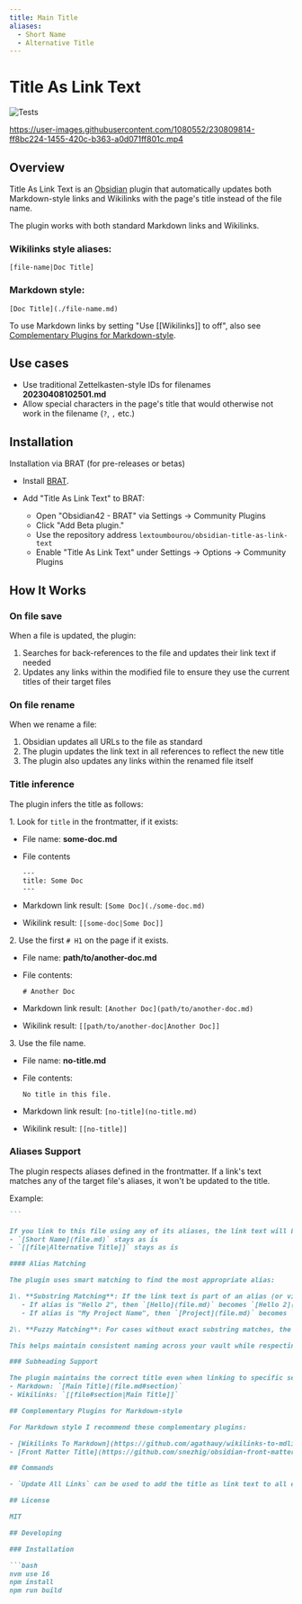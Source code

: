 ```yaml
---
title: Main Title
aliases:
  - Short Name
  - Alternative Title
---
```


# Title As Link Text

![Tests](https://github.com/lextoumbourou/obsidian-title-as-link-text/actions/workflows/test.yml/badge.svg)

<https://user-images.githubusercontent.com/1080552/230809814-ff8bc224-1455-420c-b363-a0d071ff801c.mp4>

## Overview

Title As Link Text is an [Obsidian](https://obsidian.md/) plugin that automatically updates both Markdown-style links and Wikilinks with the page's title instead of the file name.

The plugin works with both standard Markdown links and Wikilinks.

### Wikilinks style aliases:

`[file-name|Doc Title]`

### Markdown style:

`[Doc Title](./file-name.md)`

To use Markdown links by setting "Use [[Wikilinks]] to off", also see [Complementary Plugins for Markdown-style](#complementary-plugins-for-markdown-style).

## Use cases

- Use traditional Zettelkasten-style IDs for filenames **20230408102501.md**
- Allow special characters in the page's title that would otherwise not work in the filename (`?`, `,` etc.)

## Installation

Installation via BRAT (for pre-releases or betas)

- Install [BRAT](https://github.com/TfTHacker/obsidian42-brat).
- Add "Title As Link Text" to BRAT:

  - Open "Obsidian42 - BRAT" via Settings → Community Plugins
  - Click "Add Beta plugin."
  - Use the repository address `lextoumbourou/obsidian-title-as-link-text`
  - Enable "Title As Link Text" under Settings → Options → Community Plugins

## How It Works

### On file save

When a file is updated, the plugin:

1. Searches for back-references to the file and updates their link text if needed
2. Updates any links within the modified file to ensure they use the current titles of their target files

### On file rename

When we rename a file:

1. Obsidian updates all URLs to the file as standard
2. The plugin updates the link text in all references to reflect the new title
3. The plugin also updates any links within the renamed file itself

### Title inference

The plugin infers the title as follows:

1\. Look for `title` in the frontmatter, if it exists:

- File name: **some-doc.md**
- File contents

  ```
  ---
  title: Some Doc
  ---
  ```

- Markdown link result: `[Some Doc](./some-doc.md)`

- Wikilink result: `[[some-doc|Some Doc]]`

2\. Use the first `# H1` on the page if it exists.

- File name: **path/to/another-doc.md**
- File contents:

  ```
  # Another Doc
  ```

- Markdown link result: `[Another Doc](path/to/another-doc.md)`
- Wikilink result: `[[path/to/another-doc|Another Doc]]`

3\. Use the file name.

- File name: **no-title.md**
- File contents:

  ```
  No title in this file.
  ```

- Markdown link result: `[no-title](no-title.md)`
- Wikilink result: `[[no-title]]`

### Aliases Support

The plugin respects aliases defined in the frontmatter. If a link's text matches any of the target file's aliases, it won't be updated to the title.

Example:

````markdown
```

If you link to this file using any of its aliases, the link text will be preserved:
- `[Short Name](file.md)` stays as is
- `[[file|Alternative Title]]` stays as is

#### Alias Matching

The plugin uses smart matching to find the most appropriate alias:

1\. **Substring Matching**: If the link text is part of an alias (or vice versa), it will update to use that alias
   - If alias is "Hello 2", then `[Hello](file.md)` becomes `[Hello 2](file.md)`
   - If alias is "My Project Name", then `[Project](file.md)` becomes `[My Project Name](file.md)`

2\. **Fuzzy Matching**: For cases without exact substring matches, the plugin uses similarity matching to find close matches

This helps maintain consistent naming across your vault while respecting intentional variations in how you refer to notes.

### Subheading Support

The plugin maintains the correct title even when linking to specific sections of a document:
- Markdown: `[Main Title](file.md#section)`
- Wikilinks: `[[file#section|Main Title]]`

## Complementary Plugins for Markdown-style

For Markdown style I recommend these complementary plugins:

- [Wikilinks To Markdown](https://github.com/agathauy/wikilinks-to-mdlinks-obsidian) to convert existing Wikilinks to Markdown.
- [Front Matter Title](https://github.com/snezhig/obsidian-front-matter-title) to replace the title with filename throughout Obsidian.

## Commands

- `Update All Links` can be used to add the title as link text to all existing Markdown links in your vault.

## License

MIT

## Developing

### Installation

```bash
nvm use 16
npm install
npm run build
````
